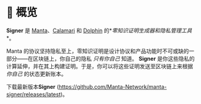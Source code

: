# 📝 概览

 ****Signer**** 是 [Manta](../manta/Overview.md)、[Calamari](../calamari/Overview.md) 和 [Dolphin](../dolphin/Overview.md) 的*_零知识证明生成器_*和*_隐私管理工具_*。

Manta 的协议坚持隐私至上，零知识证明是设计协议和产品功能时不可或缺的一部分——在区块链上，你自己的隐私 *_只有你自己_* 知道。 ****Signer**** 是你这些隐私的计算延伸，并在其上构建证明。于是，你可以将这些证明发送至区块链上来根据 *_你自己_* 的状态更新账本。

下载最新版本****Signer**** (https://github.com/Manta-Network/manta-signer/releases/latest)。